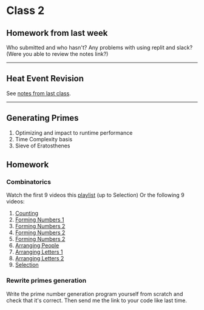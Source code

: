 # Class 2
## Homework from last week
Who submitted and who hasn't? Any problems with using replit and slack? 
(Were you able to review the notes link?)

---

## Heat Event Revision
See [notes from last class](https://github.com/miyagi-sensei/twgss/blob/main/class1.md#heat-event-revision).

---

## Generating Primes
1. Optimizing and impact to runtime performance
2. Time Complexity basis
3. Sieve of Eratosthenes

## Homework
### Combinatorics
Watch the first 9 videos this [playlist](https://www.youtube.com/playlist?list=PLmdFyQYShrjfPLdHQxuNWvh2ct666Na3z) (up to Selection)
Or the following 9 videos:
1. [Counting](https://youtu.be/0NAASclUm4k)
2. [Forming Numbers 1](https://youtu.be/XPPYYM6WCuE)
3. [Forming Numbers 2](https://youtu.be/W4eeXU_T53o)
4. [Forming Numbers 2](https://youtu.be/HwT32y5MQyo)
5. [Forming Numbers 2](https://youtu.be/2C4CVM5rgxQ)
6. [Arranging People](https://youtu.be/tBQhcP9Zr2E)
7. [Arranging Letters 1](https://youtu.be/htkFH0Fhk-M)
8. [Arranging Letters 2](https://youtu.be/jMx3SqBYuX0)
9. [Selection](https://youtu.be/h6xioUHONj0)

### Rewrite primes generation
Write the prime number generation program yourself from scratch and check that it's correct. Then send me the link to your code like last time.

